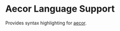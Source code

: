 # Aecor Language Support

Provides syntax highlighting for [aecor](https://github.com/mustafaquraish/aecor/).

